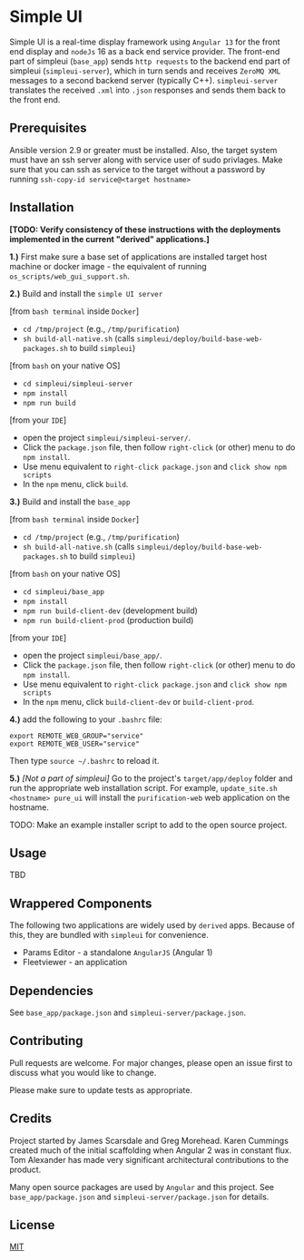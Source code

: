 # Simple UI

Simple UI is a real-time display framework using `Angular 13` for the front end display
and `nodeJs` 16 as a back end service provider.  The front-end part of simpleui (`base_app`)
sends `http requests` to the backend end part of simpleui (`simpleui-server`), which in turn
sends and receives `ZeroMQ XML` messages to a second backend server (typically C++).
`simpleui-server` translates the received `.xml` into `.json` responses and sends them
back to the front end.

## Prerequisites

Ansible version 2.9 or greater must be installed. Also, the target system must have an ssh server along with service user
of sudo privlages. Make sure that you can ssh as service to the target without a password by running
`ssh-copy-id service@<target hostname>`

## Installation

**[TODO: Verify consistency of these instructions with the deployments implemented
in the current "derived" applications.]**

**1.)** First make sure a base set of applications are installed target host machine or docker image - the
equivalent of running `os_scripts/web_gui_support.sh`.

**2.)** Build and install the `simple UI server`

[from `bash terminal` inside `Docker`]
- `cd /tmp/project` (e.g., `/tmp/purification`)
- `sh build-all-native.sh` (calls `simpleui/deploy/build-base-web-packages.sh` to build `simpleui`)

[from `bash` on your native OS]
- `cd simpleui/simpleui-server`
- `npm install`
- `npm run build`

[from your `IDE`]
- open the project `simpleui/simpleui-server/`.
- Click the `package.json` file, then follow `right-click` (or other) menu to do `npm install`.
- Use menu equivalent to `right-click package.json` and `click show npm scripts`
- In the `npm` menu, click `build`.

**3.)** Build and install the `base_app`

[from `bash terminal` inside `Docker`]
- `cd /tmp/project` (e.g., `/tmp/purification`)
- `sh build-all-native.sh` (calls `simpleui/deploy/build-base-web-packages.sh` to build `simpleui`)

[from `bash` on your native OS]
- `cd simpleui/base_app`
- `npm install`
- `npm run build-client-dev`  (development build)
- `npm run build-client-prod` (production build)

[from your `IDE`]
- open the project `simpleui/base_app/`.
- Click the `package.json` file, then follow `right-click` (or other) menu to do `npm install`.
- Use menu equivalent to `right-click package.json` and `click show npm scripts`
- In the `npm` menu, click `build-client-dev` or `build-client-prod`.

**4.)** add the following to your `.bashrc` file:

```
export REMOTE_WEB_GROUP="service"
export REMOTE_WEB_USER="service"
```

Then type `source ~/.bashrc` to reload it.

**5.)** _[Not a part of simpleui]_ Go to the project's `target/app/deploy` folder and run the appropriate web installation script. For example, `update_site.sh <hostname> pure_ui`
will install the `purification-web` web application on the hostname.

TODO: Make an example installer script to add to the open source project.

## Usage

TBD

## Wrappered Components

The following two applications are widely used by `derived` apps.
Because of this, they are bundled with `simpleui` for convenience.

- Params Editor - a standalone `AngularJS` (Angular 1)
- Fleetviewer - an application

## Dependencies

See `base_app/package.json` and `simpleui-server/package.json`.

## Contributing

Pull requests are welcome. For major changes, please open an issue first to discuss what you would like to change.

Please make sure to update tests as appropriate.

## Credits

Project started by James Scarsdale and Greg Morehead. Karen Cummings created much of the initial
scaffolding when Angular 2 was in constant flux. Tom Alexander has made very significant
architectural contributions to the product.

Many open source packages are used by `Angular` and this project.
See `base_app/package.json` and `simpleui-server/package.json` for details.

## License

[MIT](https://choosealicense.com/licenses/mit/)
